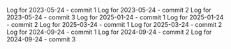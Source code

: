 Log for 2023-05-24 - commit 1
Log for 2023-05-24 - commit 2
Log for 2023-05-24 - commit 3
Log for 2025-01-24 - commit 1
Log for 2025-01-24 - commit 2
Log for 2025-03-24 - commit 1
Log for 2025-03-24 - commit 2
Log for 2024-09-24 - commit 1
Log for 2024-09-24 - commit 2
Log for 2024-09-24 - commit 3
